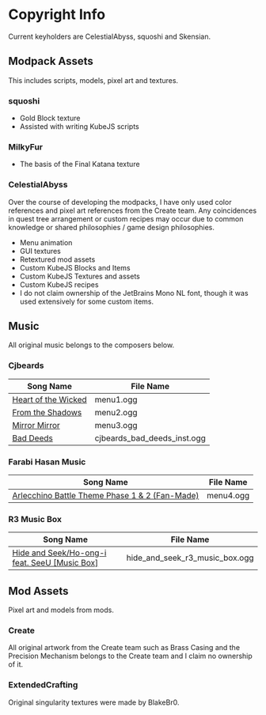 # Copyright Info

Current keyholders are CelestialAbyss, squoshi and Skensian.

## Modpack Assets

This includes scripts, models, pixel art and textures.

### squoshi

  - Gold Block texture
  - Assisted with writing KubeJS scripts

### MilkyFur

  - The basis of the Final Katana texture

### CelestialAbyss

Over the course of developing the modpacks, I have only used color references and pixel art references from the Create team. Any coincidences in quest tree arrangement or custom recipes may occur due to common knowledge or shared philosophies / game design philosophies.
  - Menu animation
  - GUI textures
  - Retextured mod assets
  - Custom KubeJS Blocks and Items
  - Custom KubeJS Textures and assets
  - Custom KubeJS recipes
  - I do not claim ownership of the JetBrains Mono NL font, though it was used extensively for some custom items.

## Music

All original music belongs to the composers below.

### Cjbeards

| Song Name | File Name |
| --------- | --------- |
| [Heart of the Wicked](https://www.youtube.com/watch?v=ZsKEZUgKaXg) | menu1.ogg |
| [From the Shadows](https://www.youtube.com/watch?v=m2IA-rXEKPk) | menu2.ogg |
| [Mirror Mirror](https://www.youtube.com/watch?v=u91uppHLfS4) | menu3.ogg |
| [Bad Deeds](https://www.youtube.com/watch?v=prrBvmXmMSY) | cjbeards_bad_deeds_inst.ogg |

### Farabi Hasan Music
| Song Name | File Name |
| --------- | --------- |
| [Arlecchino Battle Theme Phase 1 & 2 (Fan-Made)](https://www.youtube.com/watch?v=1Jj5aAEYSeo) | menu4.ogg |

### R3 Music Box
| Song Name | File Name |
| --------- | --------- |
| [Hide and Seek/Ho-ong-i feat. SeeU [Music Box]](https://www.youtube.com/watch?v=ZCTo2b-KUP8) | hide_and_seek_r3_music_box.ogg |

## Mod Assets

Pixel art and models from mods.

### Create

All original artwork from the Create team such as Brass Casing and the Precision Mechanism belongs to the Create team and I claim no ownership of it.

### ExtendedCrafting

Original singularity textures were made by BlakeBr0.